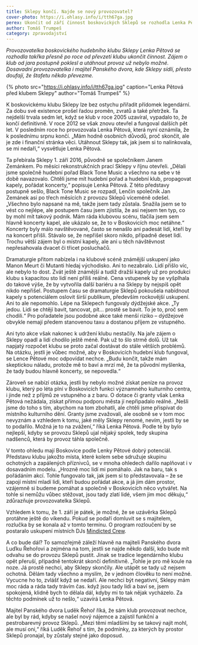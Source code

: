 ```yaml
---
title: Sklepy končí. Najde se nový provozovatel?
cover-photo: https://i.ohlasy.info/i/tth67ga.jpg
perex: Ukončit od září činnost boskovických Sklepů se rozhodla Lenka Pětová, která už nedokázala provoz klubu utáhnout. Teď doufá, že se najde někdo, kdo převezme štafetu.
author: Tomáš Trumpeš
category: zpravodajství
---
```


*Provozovatelka boskovického hudebního klubu Sklepy Lenka Pětová se rozhodla takřka přesně po roce od převzetí klubu ukončit činnost. Zájem o klub od jara postupně poklesl a utáhnout provoz už nebylo možné. Dosavadní provozovatelka i majitel Panského dvora, kde Sklepy sídlí, přesto doufají, že štafetu někdo převezme.*

{% photo src="https://i.ohlasy.info/i/tth67ga.jpg" caption="Lenka Pětová před klubem Sklepy" author="Tomáš Trumpeš" %}

K boskovickému klubu Sklepy lze bez ostychu přiřadit přídomek legendární. Za dobu své existence prošel řadou proměn, zvratů a také přetržek. Ta nejdelší trvala sedm let, když se klub v roce 2005 uzavíral, vypadalo to, že končí definitivně. V roce 2012 se však znovu otevřel a fungoval dalších pět let. V posledním roce ho provozovala Lenka Pětová, která nyní oznámila, že k poslednímu srpnu končí. „Mám hodně osobních důvodů, proč skončit, ale je zde i finanční stránka věci. Utáhnout Sklepy tak, jak jsem si to nalinkovala, se mi nedaří,“ vysvětluje Lenka Pětová.

Ta přebírala Sklepy 1. září 2016, původně se společníkem Janem Zemánkem. Po měsíci rekonstrukčních prací Sklepy v říjnu otevřeli. „Dělali jsme společně hudební pořad Black Tone Music a všechno na sebe v té době navazovalo. Chtěli jsme mít hudební pořad a hudební klub, propagovat kapely, pořádat koncerty,“ popisuje Lenka Pětová. Z této představy postupně sešlo, Black Tone Music se rozpadl, Lenčin společník Jan Zemánek asi po třech měsících z provozu Sklepů víceméně odešel. „Všechno bylo napsané na mě, takže jsem tady zůstala. Snažila jsem se to vést co nejlépe, ale postupem času jsem zjistila, že asi nejsem ten typ, co by mohl mít takový podnik. Mám ráda klubovou scénu, tlačila jsem sem hlavně koncerty kapel, ale ukázalo se, že to v Boskovicích moc netáhne.“ Koncerty byly málo navštěvované, často se nenašlo ani padesát lidí, kteří by na koncert přišli. Stávalo se, že nepřišel skoro nikdo, případně deset lidí. Trochu větší zájem byl o místní kapely, ale ani u těch návštěvnost nepřesahovala dvacet či třicet posluchačů. 

Dramaturgie přitom nabízela i na klubové scéně známější uskupení jako Manon Meurt či Mutanti hledaj východisko. Ani to nezabralo. Lidí přišlo víc, ale nebylo to dost. Zvát ještě známější a tudíž dražší kapely už pro produkci klubu s kapacitou sto lidí není příliš reálné. Cena vstupenek by se vyšplhala do takové výše, že by vytvořila další bariéru a na Sklepy by nejspíš opět nikdo nepřišel. Postupem času se dramaturgie Sklepů pokoušela nabídnout kapely s potenciálem oslovit širší publikum, především rockovější uskupení. Ani to ale nepomohlo. Lépe na Sklepech fungovaly dýdžejské akce. „Ty jedou. Lidi se chtějí bavit, tancovat, pít… prostě se bavit. To je to, proč sem chodili.“ Pro pořadatele jsou podobné akce také menší riziko – dýdžejové obvykle nemají předem stanovenou taxu a dostanou příjem ze vstupného.

Ani tyto akce však nakonec k udržení klubu nestačily. Na jaře zájem o Sklepy opadl a lidí chodilo ještě méně. Pak už to šlo strmě dolů. Už tak napjatý rozpočet klubu se proto začal dostávat do stále větších problémů. Na otázku, jestli je vůbec možné, aby v Boskovicích hudební klub fungoval, se Lence Pětové moc odpovídat nechce. „Budu končit, takže mám skeptickou náladu, protože mě to baví a mrzí mě, že ta původní myšlenka, že tady budou hlavně koncerty, se nepovedla.“ 

Zároveň se nabízí otázka, jestli by nebylo možné získat peníze na provoz klubu, který po léta plní v Boskovicích funkci významného kulturního centra, i jinde než z příjmů ze vstupného a z baru. O dotace či granty však Lenka Pětová nežádala, získat přímou podporu města jí nepřipadalo reálné. „Nešli jsme do toho s tím, abychom na tom zbohatli, ale chtěli jsme přispívat do místního kulturního dění. Granty jsme zvažovali, ale osobně se v tom moc nevyznám a vzhledem k tomu, jaké měly Sklepy renomé, nevím, jestli by se to podařilo. Možná je to na zvážení,“ říká Lenka Pětová. Podle té by bylo nejlepší, kdyby se provozu Sklepů ujal nějaký spolek, tedy skupina nadšenců, která by provoz táhla společně. 

V tomto ohledu mají Boskovice podle Lenky Pětové dobrý potenciál. Představu klubu jakožto místa, které kolem sebe sdružuje skupinu ochotných a zapálených příznivců, se v mnoha ohledech dařilo naplňovat i v dosavadním modelu. „Hrozně moc lidí mi pomáhalo. Jak na baru, tak s pořádáním akcí. Tohle fungovalo tak, jak jsem si to představovala – že se zapojí místní mladí lidi, kteří budou pořádat akce, a já jim dám prostor, vzájemně si budeme pomáhat a společně v Boskovicích něco vytvářet. Na tohle si nemůžu vůbec stěžovat, jsou tady zlatí lidé, všem jim moc děkuju,“ zdůrazňuje provozovatelka Sklepů.

Vzhledem k tomu, že 1. září je pátek, je možné, že se uzávěrka Sklepů protáhne ještě do víkendu. Pokud se podaří domluvit se s majitelem, rozlučka by se konala až v tomto termínu. O program rozloučení by se postaralo uskupení místních DJs [Mindicted Crew](http://www.ohlasy.info/clanky/2017/01/rozhovor-mindicted.html). 

A co bude dál? To samozřejmě záleží hlavně na majiteli Panského dvora Luďku Řehořovi a zejména na tom, jestli se najde někdo další, kdo bude mít odvahu se do provozu Sklepů pustit. Jinak se tradice legendárního klubu opět přeruší, případně tentokrát skončí definitivně. „Tohle je pro mě koule na noze. Já prostě nechci, aby Sklepy skončily. Ale utápět se tady už nejsem ochotná. Dělám tady všechno a myslím, že v jednom člověku to není možné. Vycucne ho to, zvlášť když se nedaří. Ale nechci být negativní, Sklepy mám moc ráda a ráda tady trávím čas. když jsou tady lidi a baví se, jsem spokojená, klidně bych to dělala dál, kdyby mi to tak nějak vycházelo. Za těchto podmínek už to nešlo,“ uzavírá Lenka Pětová. 

Majitel Panského dvora Luděk Řehoř říká, že sám klub provozovat nechce, ale byl by rád, kdyby se našel nový nájemce a zajistil funkční a pestrobarevný provoz Sklepů. „Mezi těmi mladšími by se takový najít mohl, ale musí oni,“ říká Luděk Řehoř s tím, že podmínky, za kterých by prostor Sklepů pronajal, by zůstaly stejné jako doposud.
